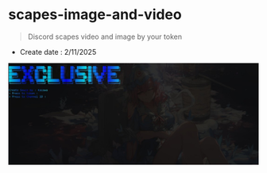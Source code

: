 # scapes-image-and-video
> Discord scapes video and image by your token 
- Create date : 2/11/2025

<kbd>
  <img src="showcase.jpg">
</kbd>
